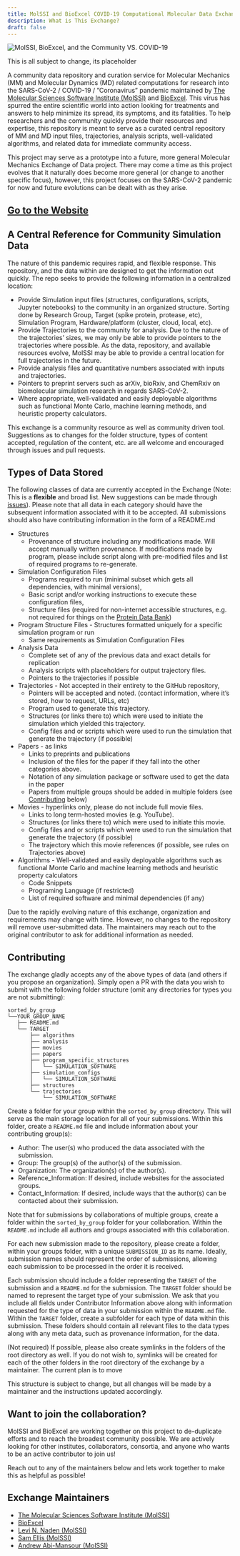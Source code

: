 ```yaml
---
title: MolSSI and BioExcel COVID-19 Computational Molecular Data Exchange
description: What is This Exchange?
draft: false
---
```


![MolSSI, BioExcel, and the Community VS. COVID-19](/images/MolSSI-BioExcel-covid.png "MolSSI, BioExcel, and the Community VS. COVID-19")

This is all subject to change, its placeholder

A community data repository and curation service for Molecular Mechanics (MM) and Molecular Dynamics (MD) 
related computations for research into the SARS-CoV-2 / COVID-19 / ”Coronavirus” pandemic maintained 
by [The Molecular Sciences Software Institute (MolSSI)](https://molssi.org) and 
[BioExcel](https://bioexcel.eu/). 
This virus has spurred the entire scientific world into action looking for treatments and answers to 
help minimize its spread, its symptoms, and its fatalities. 
To help researchers and the community quickly provide their resources and expertise, 
this repository is meant to serve as a curated central repository of MM and MD input files, 
trajectories, analysis scripts, well-validated algorithms, and related data for immediate community 
access.

This project may serve as a prototype into a future, more general Molecular Mechanics Exchange of Data 
project. There may come a time as this project evolves that it naturally does become more general (or 
change to another specific focus), however, this project focuses on the SARS-CoV-2 pandemic for now and 
future evolutions can be dealt with as they arise. 

## [Go to the Website](https://molssi.github.io/CoVMME/)

## A Central Reference for Community Simulation Data

The nature of this pandemic requires rapid, and flexible response. This repository, and the data 
within are designed to get the information out quickly. The repo seeks to provide the following information
in a centralized location:

* Provide Simulation input files (structures, configurations, scripts, Jupyter notebooks) 
  to the community in an organized structure. Sorting done by Research Group, Target (spike protein, protease, etc), 
  Simulation Program, Hardware/platform (cluster, cloud, local, etc).
* Provide Trajectories to the community for analysis. Due to the nature of the trajectories’ sizes, 
  we may only be able to provide pointers to the trajectories where possible. As the data, repository, 
  and available resources evolve, MolSSI may be able to provide a central location for full trajectories
  in the future.
* Provide analysis files and quantitative numbers associated with inputs and trajectories.
* Pointers to preprint servers such as arXiv, bioRxiv, and ChemRxiv on biomolecular simulation research in regards 
  SARS-CoV-2.
* Where appropriate, well-validated and easily deployable algorithms such as functional Monte Carlo, machine 
  learning methods, and heuristic property calculators.
  
This exchange is a community resource as well as community driven tool. Suggestions as to changes for 
the folder structure, types of content accepted, regulation of the content, etc. are all welcome and 
encouraged through issues and pull requests.

## Types of Data Stored

The following classes of data are currently accepted in the Exchange (Note: This is a **flexible** and 
 broad list. New suggestions can be made through [issues](https://github.com/MolSSI/CoVMME/issues)). Please note that all data in each category should have the subsequent information associated with it to be accepted. All submissions should also 
 have contributing information in the form of a README.md

* Structures
    * Provenance of structure including any modifications made. Will accept manually written provenance. 
      If modifications made by program, please include script along with pre-modified files and list of required 
      programs to re-generate.
* Simulation Configuration Files
    * Programs required to run (minimal subset which gets all dependencies, with minimal versions), 
    * Basic script and/or working instructions to execute these configuration files, 
    * Structure files (required for non-internet accessible structures, e.g. not required for things on the 
      [Protein Data Bank](https://www.rcsb.org/))
* Program Structure Files - Structures formatted uniquely for a specific simulation program or run 
    * Same requirements as Simulation Configuration Files
* Analysis Data 
    * Complete set of any of the previous data and exact details for replication
    * Analysis scripts with placeholders for output trajectory files.
    * Pointers to the trajectories if possible
* Trajectories - Not accepted in their entirety to the GitHub repository, 
    * Pointers will be accepted and noted. (contact information, where it’s stored, how to request, URLs, etc)
    * Program used to generate this trajectory.
    * Structures (or links there to) which were used to initiate the simulation which yielded this trajectory.
    * Config files and or scripts which were used to run the simulation that generate the trajectory (if possible)
* Papers - as links
    * Links to preprints and publications
    * Inclusion of the files for the paper if they fall into the other categories above.
    * Notation of any simulation package or software used to get the data in the paper
    * Papers from multiple groups should be added in multiple folders (see [Contributing](#contributing) below)
* Movies - hyperlinks only, please do not include full movie files.
    * Links to long term-hosted movies (e.g. YouTube).
    * Structures (or links there to) which were used to initiate this movie.
    * Config files and or scripts which were used to run the simulation that generate the trajectory (if possible)
    * The trajectory which this movie references (if possible, see rules on Trajectories above)
* Algorithms - Well-validated and easily deployable algorithms such as functional Monte Carlo and machine learning methods and heuristic property calculators
    * Code Snippets
    * Programing Language (if restricted)
    * List of required software and minimal dependencies (if any)

Due to the rapidly evolving nature of this exchange, organization and requirements may change with time. However, 
no changes to the repository will remove user-submitted data. The maintainers may reach out to the original 
contributor to ask for additional information as needed.  


## Contributing

The exchange gladly accepts any of the above types of data (and others if you propose an organization). 
Simply open a PR with the data you wish to submit with the following folder structure (omit any directories 
for types you are not submitting):

```
sorted_by_group
└──YOUR_GROUP_NAME
   ├── README.md
   └── TARGET
       ├── algorithms
       ├── analysis
       ├── movies
       ├── papers
       ├── program_specific_structures
       │   └── SIMULATION_SOFTWARE
       ├── simulation_configs
       │   └── SIMULATION_SOFTWARE
       ├── structures
       └── trajectories
           └── SIMULATION_SOFTWARE
```

Create a folder for your group within the `sorted_by_group` directory. This will serve as the main storage location for all of your submissions. Within this folder, create a `README.md` file and include information about your contributing group(s):
* Author: The user(s) who produced the data associated with the submission.
* Group: The group(s) of the author(s) of the submission.
* Organization: The organization(s) of the author(s).
* Reference_Information: If desired, include websites for the associated groups.
* Contact_Information: If desired, include ways that the author(s) can be contacted about their submission.

Note that for submissions by collaborations of multiple groups, create a folder within the `sorted_by_group` folder for your collaboration. Within the `README.md` include all authors and groups associated with this collaboration.

For each new submission made to the repository, please create a folder, within your groups folder, with a unique `SUBMISSION_ID` as its name. Ideally, submission names should represent the order of submissions, allowing each submission to be processed in the order it is received.

Each submission should include a folder representing the `TARGET` of the submission and a `README.md` for the submission. The `TARGET` folder should be named to represent the target type of your submission. We ask that you include all fields under Contributor Information above along with information requested for the type of data in your submission within the `README.md` file.
Within the `TARGET` folder, create a subfolder for each type of data within this submission. These folders should contain all relevant files to the data types along with any meta data, such as provenance information, for the data.

(Not required) If possible, please also create symlinks in the folders of the root directory as well. If you do not 
wish to, symlinks will be created for each of the other folders in the root directory of the exchange by a maintainer.
The current plan is to move 

This structure is subject to change, but all changes will be made by a maintainer and the instructions 
updated accordingly.

## Want to join the collaboration?

MolSSI and BioExcel are working together on this project to de-duplicate efforts and to reach the broadest 
community possible. We are actively looking for other institutes, collaborators, consortia, and anyone who wants 
to be an active contributor to join us! 

Reach out to any of the maintainers below and lets work together to make this as helpful as possible! 

## Exchange Maintainers 

* [The Molecular Sciences Software Institute (MolSSI)](https://molssi.org)
* [BioExcel](https://bioexcel.eu/)
* [Levi N. Naden (MolSSI)](https://github.com/lnaden)
* [Sam Ellis (MolSSI)](https://github.com/sjayellis)
* [Andrew Abi-Mansour (MolSSI)](https://github.com/Andrew-AbiMansour)

